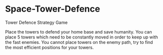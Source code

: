 # Space-Tower-Defence
Tower Defence Strategy Game

Place the towers to defend your home base and save humanity. 
You can place 5 towers which need to be constantly moved in order to keep up with the fast enemies.
You cannot place towers on the enemy path, try to find the most efficient positions for your towers.
